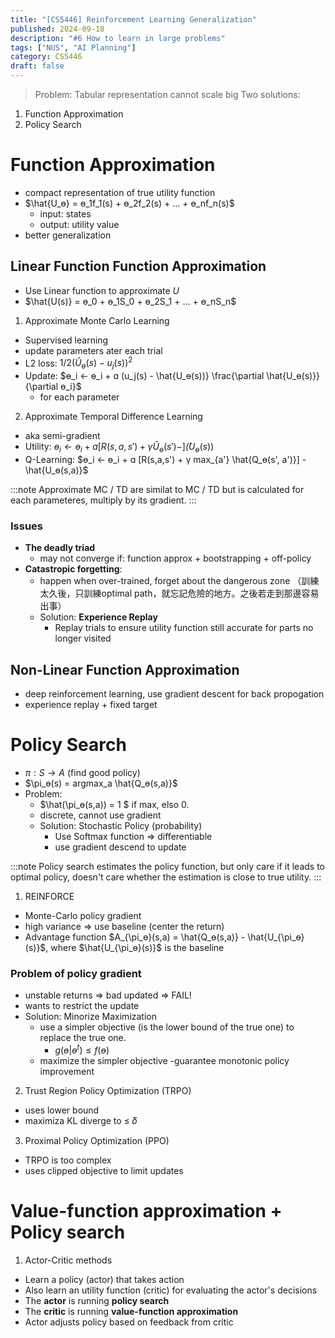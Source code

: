 ```yaml
---
title: "[CS5446] Reinforcement Learning Generalization"
published: 2024-09-18
description: "#6 How to learn in large problems"
tags: ["NUS", "AI Planning"]
category: CS5446
draft: false
---
```


> Problem: Tabular representation cannot scale big
Two solutions:
1. Function Approximation
2. Policy Search

# Function Approximation
- compact representation of true utility function
- $\hat{U_ɵ} = ɵ_1f_1(s) + ɵ_2f_2(s) + ... + ɵ_nf_n(s)$
    - input: states
    - output: utility value
- better generalization

## Linear Function Function Approximation
- Use Linear function to approximate $U$
- $\hat{U(s)} = ɵ_0 + ɵ_1S_0 + ɵ_2S_1 + ... + ɵ_nS_n$

1. Approximate Monte Carlo Learning
- Supervised learning
- update parameters ater each trial
- L2 loss: $1/2 (\hat U_ɵ(s)- u_j(s))^2$
- Update:  $ɵ_i ← ɵ_i + ɑ (u_j(s) - \hat{U_ɵ(s))} \frac{\partial \hat{U_ɵ(s)}}{\partial ɵ_i}$
    - for each parameter

2. Approximate Temporal Difference Learning
- aka semi-gradient
- Utility: $ɵ_i ← ɵ_i + ɑ [R(s,a,s') + γ \hat U_ɵ(s') - ]\hat(U_ɵ(s))$
- Q-Learning: $ɵ_i ← ɵ_i + ɑ [R(s,a,s') + γ max_{a'} \hat{Q_ɵ(s', a')}] - \hat{U_ɵ(s,a)}$

:::note
Approximate MC / TD are similat to MC / TD but is calculated for each parameteres, multiply by its gradient.
:::

### Issues
- **The deadly triad**
    - may not converge if: function approx + bootstrapping + off-policy
- **Catastropic forgetting**:
    - happen when over-trained, forget about the dangerous zone （訓練太久後，只訓練optimal path，就忘記危險的地方。之後若走到那邊容易出事）
    - Solution: **Experience Replay**
        - Replay trials to ensure utility function still accurate for parts no longer visited
## Non-Linear Function Approximation
- deep reinforcement learning, use gradient descent for back propogation
- experience replay + fixed target

# Policy Search
- $\pi: S → A$ (find good policy)
- $\pi_ɵ(s) = argmax_a \hat{Q_ɵ(s,a)}$
- Problem:
    - $\hat(\pi_ɵ(s,a)) = 1 $ if max, elso 0.
    - discrete, cannot use gradient
    - Solution: Stochastic Policy (probability)
        - Use Softmax function => differentiable
        - use gradient descend to update

:::note
Policy search estimates the policy function, but only care if it leads to optimal policy, doesn't care whether the estimation is close to true utility.
:::

1. REINFORCE
- Monte-Carlo policy gradient
- high variance => use baseline (center the return)
- Advantage function $A_{\pi_ɵ}(s,a) = \hat{Q_ɵ(s,a)} - \hat{U_{\pi_ɵ}(s)}$, where $\hat{U_{\pi_ɵ}(s)}$ is the baseline

### Problem of policy gradient
- unstable returns => bad updated => FAIL!
- wants to restrict the update
- Solution: Minorize Maximization
    - use a simpler objective (is the lower bound of the true one) to replace the true one.
        - $g(ɵ|ɵ^t) ≤ f(ɵ)$
    - maximize the simpler objective
    -guarantee monotonic policy improvement

2. Trust Region Policy Optimization (TRPO)
- uses lower bound
- maximiza KL diverge to ≤ 𝛿

3. Proximal Policy Optimization (PPO)
- TRPO is too complex
- uses clipped objective to limit updates

# Value-function approximation + Policy search
1. Actor-Critic methods
- Learn a policy (actor) that takes action
- Also learn an utility function (critic) for evaluating the actor's decisions
- The **actor** is running **policy search**
- The **critic** is running **value-function approximation**
- Actor adjusts policy based on feedback from critic


